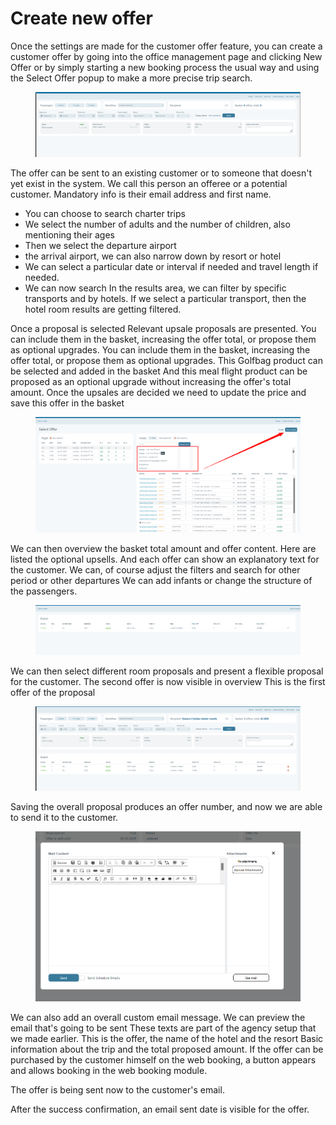 # Create new offer

Once the settings are made for the customer offer feature, you can create a customer offer by going into the office management page and clicking New Offer or by simply starting a new booking process the usual way and using the Select Offer popup to make a more precise trip search.&#x20;

<figure><img src="../.gitbook/assets/image (1) (1) (1) (1) (1) (1) (1) (1) (1) (1) (1) (1) (1) (1) (1) (1) (1) (1) (1) (1) (1) (1) (1) (1) (1) (1) (1) (1) (1) (1) (1).png" alt=""><figcaption></figcaption></figure>

The offer can be sent to an existing customer or to someone that doesn't yet exist in the system. We call this person an offeree or a potential customer. Mandatory info is their email address and first name.

* You can choose to search charter trips&#x20;
* We select the number of adults and the number of children, also mentioning their ages&#x20;
* Then we select the departure airport&#x20;
* the arrival airport, we can also narrow down by resort or hotel&#x20;
* We can select a particular date or interval if needed and travel length if needed.&#x20;
* We can now search In the results area, we can filter by specific transports and by hotels. If we select a particular transport, then the hotel room results are getting filtered.&#x20;

Once a proposal is selected Relevant upsale proposals are presented. You can include them in the basket, increasing the offer total, or propose them as optional upgrades. You can include them in the basket, increasing the offer total, or propose them as optional upgrades. This Golfbag product can be selected and added in the basket And this meal flight product can be proposed as an optional upgrade without increasing the offer's total amount. Once the upsales are decided we need to update the price and save this offer in the basket&#x20;

<figure><img src="../.gitbook/assets/image (2) (1) (1) (1) (1) (1) (1) (1) (1) (1) (1) (1) (1) (1) (1) (1) (1) (1) (1) (1) (1) (1) (1) (1) (1) (1) (1) (1).png" alt=""><figcaption></figcaption></figure>

We can then overview the basket total amount and offer content. Here are listed the optional upsells. And each offer can show an explanatory text for the customer. We can, of course adjust the filters and search for other period or other departures We can add infants or change the structure of the passengers.&#x20;

<figure><img src="../.gitbook/assets/image (4) (1) (1) (1) (1) (1) (1) (1) (1) (1) (1) (1) (1) (1) (1) (1) (1) (1) (1) (1) (1) (1) (1) (1) (1) (1).png" alt=""><figcaption></figcaption></figure>

We can then select different room proposals and present a flexible proposal for the customer. The second offer is now visible in overview This is the first offer of the proposal&#x20;

<figure><img src="../.gitbook/assets/image (5) (1) (1) (1) (1) (1) (1) (1) (1) (1) (1) (1) (1) (1) (1) (1) (1) (1) (1) (1) (1) (1) (1) (1) (1) (1) (1).png" alt=""><figcaption></figcaption></figure>

Saving the overall proposal produces an offer number, and now we are able to send it to the customer.&#x20;

<figure><img src="../.gitbook/assets/image (7) (1) (1) (1) (1) (1) (1) (1) (1) (1) (1) (1) (1) (1) (1) (1) (1) (1) (1) (1) (1) (1).png" alt=""><figcaption></figcaption></figure>

We can also add an overall custom email message. We can preview the email that's going to be sent These texts are part of the agency setup that we made earlier. This is the offer, the name of the hotel and the resort Basic information about the trip and the total proposed amount. If the offer can be purchased by the customer himself on the web booking, a button appears and allows booking in the web booking module.&#x20;

The offer is being sent now to the customer's email.&#x20;

After the success confirmation, an email sent date is visible for the offer.&#x20;

